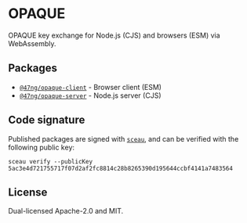 # OPAQUE

OPAQUE key exchange for Node.js (CJS) and browsers (ESM) via WebAssembly.

## Packages

- [`@47ng/opaque-client`](https://npmjs.com/packages/@47ng/opaque-client) - Browser client (ESM)
- [`@47ng/opaque-server`](https://npmjs.com/packages/@47ng/opaque-server) - Node.js server (CJS)

## Code signature

Published packages are signed with [`sceau`](https://github.com/47ng/sceau),
and can be verified with the following public key:

```shell
sceau verify --publicKey 5ac3e4d721755717f07d2af2fc8814c28b8265390d195644ccbf4141a7483564
```

## License

Dual-licensed Apache-2.0 and MIT.
